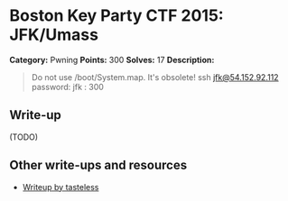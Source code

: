 # Boston Key Party CTF 2015: JFK/Umass

**Category:** Pwning
**Points:** 300
**Solves:** 17
**Description:**

> Do not use /boot/System.map. It's obsolete! ssh jfk@54.152.92.112 password: jfk : 300

## Write-up

(TODO)

## Other write-ups and resources

* [Writeup by tasteless](http://tasteless.eu/2015/03/boston-key-party-2015-jfkumass/)
